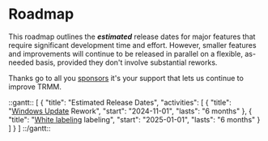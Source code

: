 # Roadmap

This roadmap outlines the **_estimated_** release dates for major features that require significant development time and effort. However, smaller features and improvements will continue to be released in parallel on a flexible, as-needed basis, provided they don't involve substantial reworks.

Thanks go to all you [sponsors](sponsor.md#sponsor-with-stripe-or-paypal) it's your support that lets us continue to improve TRMM.

::gantt::
[
    {
        "title": "Estimated Release Dates",
        "activities": [
            {
                "title": "[Windows Update](https://github.com/amidaware/tacticalrmm/issues/1188) Rework",
                "start": "2024-11-01",
                "lasts": "6 months"
            },
            {
                "title": "[White labeling](https://github.com/amidaware/tacticalrmm/issues/463) labeling",
                "start": "2025-01-01",
                "lasts": "6 months"
            }
        ]
    }
]
::/gantt::
